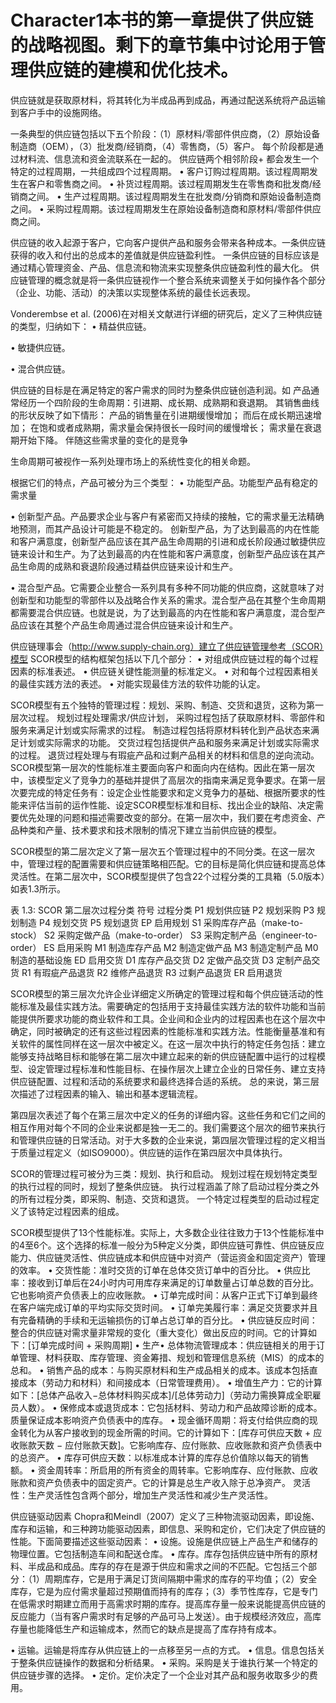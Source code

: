 # Character1本书的第一章提供了供应链的战略视图。剩下的章节集中讨论用于管理供应链的建模和优化技术。
供应链就是获取原材料，将其转化为半成品再到成品，再通过配送系统将产品运输到客户手中的设施网络。

一条典型的供应链包括以下五个阶段：（1）原材料/零部件供应商，（2）原始设备制造商（OEM），（3）批发商/经销商，（4）零售商，（5）客户。
每个阶段都是通过材料流、信息流和资金流联系在一起的。
供应链两个相邻阶段+                                     都会发生一个特定的过程周期，一共组成四个过程周期。
•	客户订购过程周期。该过程周期发生在客户和零售商之间。
•	补货过程周期。该过程周期发生在零售商和批发商/经销商之间。
•	生产过程周期。该过程周期发生在批发商/分销商和原始设备制造商之间。
•	采购过程周期。该过程周期发生在原始设备制造商和原材料/零部件供应商之间。



供应链的收入起源于客户，它向客户提供产品和服务会带来各种成本。一条供应链获得的收入和付出的总成本的差值就是供应链盈利性。
一条供应链的目标应该是通过精心管理资金、产品、信息流和物流来实现整条供应链盈利性的最大化。
供应链管理的概念就是将一条供应链视作一个整合系统来调整关于如何操作各个部分（企业、功能、活动）的决策以实现整体系统的最佳长远表现。






Vonderembse et al. (2006)在对相关文献进行详细的研究后，定义了三种供应链的类型，归纳如下：
•	精益供应链。

•	敏捷供应链。

•	混合供应链。








供应链的目标是在满足特定的客户需求的同时为整条供应链创造利润。如
产品通常经历一个四阶段的生命周期：引进期、成长期、成熟期和衰退期。
其销售曲线的形状反映了如下情形：
	产品的销售量在引进期缓慢增加；
	而后在成长期迅速增加；
	在饱和或者成熟期，需求量会保持很长一段时间的缓慢增长；
	需求量在衰退期开始下降。
伴随这些需求量的变化的是竞争


生命周期可被视作一系列处理市场上的系统性变化的相关命题。
        
根据它们的特点，产品可被分为三个类型：
•	功能型产品。功能型产品有稳定的需求量

•	创新型产品。产品要求企业与客户有紧密而又持续的接触，它的需求量无法精确地预测，而其产品设计可能是不稳定的。
创新型产品，为了达到最高的内在性能和客户满意度，创新型产品应该在其产品生命周期的引进和成长阶段通过敏捷供应链来设计和生产。为了达到最高的内在性能和客户满意度，创新型产品应该在其产品生命周的成熟和衰退阶段通过精益供应链来设计和生产。

•	混合型产品。它需要企业整合一系列具有多种不同功能的供应商，这就意味了对创新型和功能型的零部件以及战略合作关系的需求。混合型产品在其整个生命周期都需要混合供应链。也就是说，为了达到最高的内在性能和客户满意度，混合型产品应该在其整个产品生命周通过混合供应链来设计和生产。


供应链理事会（http://www.supply-chain.org）建立了供应链管理参考（SCOR）模型
SCOR模型的结构框架包括以下几个部分：
•	对组成供应链过程的每个过程因素的标准表述。
•	供应链关键性能测量的标准定义。
•	对和每个过程因素相关的最佳实践方法的表述。
•	对能实现最佳方法的软件功能的认定。


SCOR模型有五个独特的管理过程：规划、采购、制造、交货和退货，这称为第一层次过程。
规划过程处理需求/供应计划，
采购过程包括了获取原材料、零部件和服务来满足计划或实际需求的过程。
制造过程包括将原材料转化到产品状态来满足计划或实际需求的功能。
交货过程包括提供产品和服务来满足计划或实际需求的过程。
退货过程处理与有瑕疵产品和过剩产品相关的材料和信息的逆向流动。
SCOR模型第一层次的性能标准主要面向客户和面向内在结构。因此在第一层次中，该模型定义了竞争力的基础并提供了高层次的指南来满足竞争要求。在第一层次要完成的特定任务有：设定企业性能要求和定义竞争力的基础、根据所要求的性能来评估当前的运作性能、设定SCOR模型标准和目标、找出企业的缺陷、决定需要优先处理的问题和描述需要改变的部分。在第一层次中，我们要在考虑资金、产品种类和产量、技术要求和技术限制的情况下建立当前供应链的模型。


SCOR模型的第二层次定义了第一层次五个管理过程中的不同分类。在这一层次中，管理过程的配置需要和供应链策略相匹配。它的目标是简化供应链和提高总体灵活性。在第二层次中，SCOR模型提供了包含22个过程分类的工具箱（5.0版本）如表1.3所示。

表 1.3: SCOR 第二层次过程分类
符号	过程分类
P1	规划供应链
P2	规划采购
P3	规划制造
P4	规划交货
P5	规划退货
EP	启用规划
S1	采购库存产品（make-to-stock）
S2	采购定做产品（make-to-order）
S3	采购定制产品（engineer-to-order）
ES	启用采购 
M1	制造库存产品
M2	制造定做产品
M3	制造定制产品
M0	制造的基础设施
ED	启用交货
D1	库存产品交货
D2	定做产品交货
D3	定制产品交货
R1	有瑕疵产品退货
R2	维修产品退货
R3	过剩产品退货
ER	启用退货

SCOR模型的第三层次允许企业详细定义所确定的管理过程和每个供应链活动的性能标准及最佳实践方法。需要确定的包括用于支持最佳实践方法的软件功能和当前能提供所要求功能的商业软件和工具。企业间和企业内的过程因素也在这个层次中确定，同时被确定的还有这些过程因素的性能标准和实践方法。性能衡量基准和有关软件的属性同样在这一层次中被定义。在这一层次中执行的特定任务包括：建立能够支持战略目标和能够在第二层次中建立起来的新的供应链配置中运行的过程模型、设定管理过程标准和性能目标、在操作层次上建立企业的日常任务、建立支持供应链配置、过程和活动的系统要求和最终选择合适的系统。
总的来说，第三层次描述了过程因素的输入、输出和基本逻辑流程。


第四层次表述了每个在第三层次中定义的任务的详细内容。这些任务和它们之间的相互作用对每个不同的企业来说都是独一无二的。我们需要这个层次的细节来执行和管理供应链的日常活动。对于大多数的企业来说，第四层次管理过程的定义相当于质量过程定义（如ISO9000）。供应链的运作在第四层次中具体执行。




SCOR的管理过程可被分为三类：规划、执行和启动。
规划过程在规划特定类型的执行过程的同时，规划了整条供应链。
执行过程涵盖了除了启动过程分类之外的所有过程分类，即采购、制造、交货和退货。
一个特定过程类型的启动过程定义了该特定过程因素的组成。


SCOR模型提供了13个性能标准。实际上，大多数企业往往致力于13个性能标准中的4至6个。这个选择的标准一般分为5种定义分类，即供应链可靠性、供应链反应能力、供应链灵活性、供应链成本和供应链中对资产（营运资金和固定资产）管理的效率。
•	交货性能：准时交货的订单在总体交货订单中的百分比。
•	供应比率：接收到订单后在24小时内可用库存来满足的订单数量占订单总数的百分比。它也影响资产负债表上的应收账款。
•	订单完成时间：从客户正式下订单到最终在客户端完成订单的平均实际交货时间。
•	订单完美履行率：满足交货要求并且有完备精确的手续和无运输损伤的订单占总订单的百分比。
•	供应链反应时间：整合的供应链对需求量非常规的变化（重大变化）做出反应的时间。它的计算如下：[订单完成时间 + 采购周期]
•	生产•	总体物流管理成本：供应链相关的用于订单管理、材料获取、库存管理、资金筹措、规划和管理信息系统（MIS）的成本的总和。
•	销售产品的成本：与购买原材料和生产成品相关的成本。该成本包括直接成本（劳动力和材料）和间接成本（日常管理费用）。
•	增值生产力：它的计算如下：[总体产品收入−总体材料购买成本]/[总体劳动力]（劳动力需换算成全职雇员人数）。
•	保修成本或退货成本：它包括材料、劳动力和产品故障诊断的成本。质量保证成本影响资产负债表中的库存。
•	现金循环周期：将支付给供应商的现金转化为从客户接收到的现金所需的时间。它的计算如下：[库存可供应天数 + 应收账款天数 − 应付账款天数]。它影响库存、应付账款、应收账款和资产负债表中的总资产。
•	库存可供应天数：以标准成本计算的库存总价值除以每天的销售额。
•	资金周转率：所启用的所有资金的周转率。它影响库存、应付账款、应收账款和资产负债表中的固定资产。它的计算是总生产收入除于总净资产。
灵活性：生产灵活性包含两个部分，增加生产灵活性和减少生产灵活性。




供应链驱动因素
     Chopra和Meindl（2007）定义了三种物流驱动因素，即设施、库存和运输，和三种跨功能驱动因素，即信息、采购和定价，它们决定了供应链的性能。下面简要描述这些驱动因素：
•	设施。设施是供应链上产品生产和储存的物理位置。它包括制造车间和配送仓库。
•	库存。库存包括供应链中所有的原材料、半成品和成品。库存的存在是源于供应和需求之间的不匹配。它包括三个部分：（1）周期库存，它是用于满足订货间隔期中需求的库存的平均值；（2）安全库存，它是为应付需求量超过预期值而持有的库存；（3）季节性库存，它是专门在低需求时期建立而用于高需求时期的库存。提高库存量一般来说能提高供应链的反应能力（当有客户需求时有足够的产品可马上发送）。由于规模经济效应，高库存量也能降低生产和运输成本，然而它的缺点是提高了库存持有成本。

•	运输。运输是将库存从供应链上的一点移至另一点的方式。
•	信息。信息包括关于整条供应链操作的数据和分析结果。
•	采购。采购是关于谁执行某一个特定的供应链步骤的选择。
•	定价。定价决定了一个企业对其产品和服务收取多少的费用。



















